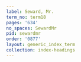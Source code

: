 ```yaml
---
label: Seward, Mr.
term_no: term18
pages: '634'
no_spaces: SewardMr
pid: sewardmr
order: '0877'
layout: generic_index_term
collection: index-headings
---
```

